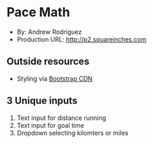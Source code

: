 # Pace Math
+ By: Andrew Rodriguez
+ Production URL: <http://p2.squareinches.com>

## Outside resources
+ Styling via [Bootstrap CDN](https://www.bootstrapcdn.com)

## 3 Unique inputs
1. Text input for distance running
2. Text input for goal time
2. Dropdown selecting kilomters or miles
